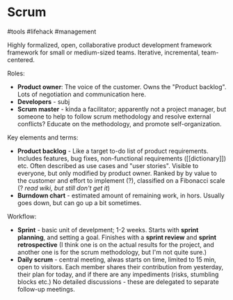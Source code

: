 # Scrum

#tools #lifehack #management

Highly formalized, open, collaborative product development framework framework for small or medium-sized teams. Iterative, incremental, team-centered.

Roles:
* **Product owner**: The voice of the customer. Owns the "Product backlog". Lots of negotiation and communication here.
* **Developers** - subj
* **Scrum master** - kinda a facilitator; apparently not a project manager, but someone to help to follow scrum methodology and resolve external conflicts? Educate on the methodology, and promote self-organization.

Key elements and terms:
* **Product backlog** - Like a target to-do list of product requirements. Includes features, bug fixes, non-functional requirements ([[dictionary]]) etc. Often described as use cases and "user stories". Visible to everyone, but only modified by product owner. Ranked by by value to the customer and effort to implement (?), classified on a Fibonacci scale (? _read wiki, but still don't get it_)
* **Burndown chart** - estimated amount of remaining work, in hors. Usually goes down, but can go up a bit sometimes.

Workflow:
* **Sprint** - basic unit of develpment; 1-2 weeks. Starts with **sprint planning**, and setting a goal. Finishes with a **sprint review** and **sprint retrospective** (I think one is on the actual results for the project, and another one is for the scrum methodology, but I'm not quite sure.)
* **Daily scrum** - central meeting, alwas starts on time, limited to 15 min, open to visitors. Each member shares their contribution from yesterday, their plan for today, and if there are any impediments (risks, stumbling blocks etc.) No detailed discussions - these are delegated to separate follow-up meetings.